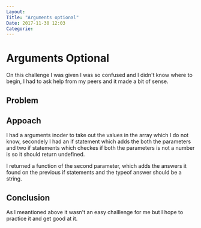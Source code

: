 ```yaml
---
Layout:
Title: "Arguments optional"
Date: 2017-11-30 12:03
Categorie:
---
```


# Arguments Optional

On this challenge I was given I was so confused and I didn't know where to begin, I had to ask help from my peers and it made a bit of sense.

## Problem



## Appoach

I had a arguments inoder to take out the values in the array which I do not know, secondely I had an if statement which adds the both the parameters and two if statements which checkes if both the parameters is not a number is so it should return undefined.

I returned a function of the second parameter, which adds the answers it found on the previous if statements and the typeof answer should be a string.

## Conclusion

As I meantioned above it wasn't an easy challlenge for me but I hope to practice it and get good at it.

